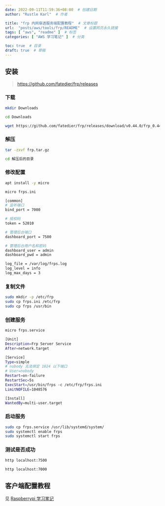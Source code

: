 ```yaml
---
date: 2022-09-11T11:59:36+08:00  # 创建日期
author: "Rustle Karl"  # 作者

title: "frp 内网穿透服务端配置教程"  # 文章标题
url:  "posts/aws/tools/frp/README"  # 设置网页永久链接
tags: [ "aws", "readme" ]  # 标签
categories: [ "AWS 学习笔记" ]  # 分类

toc: true  # 目录
draft: true  # 草稿
---
```


## 安装

> https://github.com/fatedier/frp/releases

### 下载

```bash
mkdir Downloads
```

```bash
cd Downloads
```

```bash
wget https://github.com/fatedier/frp/releases/download/v0.44.0/frp_0.44.0_linux_amd64.tar.gz -O frp.tar.gz
```

### 解压

```bash
tar -zxvf frp.tar.gz
```

```bash
cd 解压后的目录
```

### 修改配置

```bash
apt install -y micro
```

```bash
micro frps.ini
```

```bash
[common]
# 监听端口
bind_port = 7000 

# 授权码
token = 52010

# 管理后台端口
dashboard_port = 7500 

# 管理后台用户名和密码
dashboard_user = admin 
dashboard_pwd = admin 

log_file = /var/log/frps.log 
log_level = info 
log_max_days = 3
```

### 复制文件

```bash
sudo mkdir -p /etc/frp
sudo cp frps.ini /etc/frp
sudo cp frps /usr/bin
```

### 创建服务

```bash
micro frps.service
```

```bash
[Unit]
Description=Frp Server Service
After=network.target

[Service]
Type=simple
# nobody 无法绑定 1024 以下端口
# User=nobody
Restart=on-failure
RestartSec=5s
ExecStart=/usr/bin/frps -c /etc/frp/frps.ini
LimitNOFILE=1048576

[Install]
WantedBy=multi-user.target
```

### 启动服务

```bash
sudo cp frps.service /usr/lib/systemd/system/
sudo systemctl enable frps
sudo systemctl start frps
```

### 测试是否成功

```bash
http localhost:7500
```

```bash
http localhost:7000
```

## 客户端配置教程

见 [Raspberrypi 学习笔记](https://github.com/studying-notes/raspberrypi-notes)
